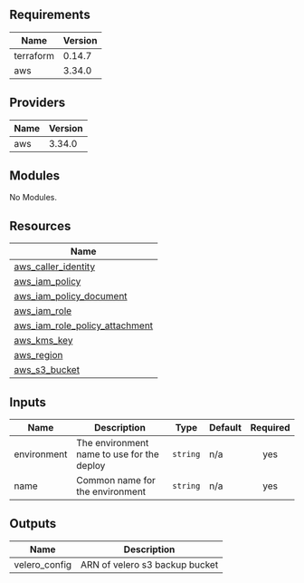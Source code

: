 ## Requirements

| Name | Version |
|------|---------|
| terraform | 0.14.7 |
| aws | 3.34.0 |

## Providers

| Name | Version |
|------|---------|
| aws | 3.34.0 |

## Modules

No Modules.

## Resources

| Name |
|------|
| [aws_caller_identity](https://registry.terraform.io/providers/hashicorp/aws/3.34.0/docs/data-sources/caller_identity) |
| [aws_iam_policy](https://registry.terraform.io/providers/hashicorp/aws/3.34.0/docs/resources/iam_policy) |
| [aws_iam_policy_document](https://registry.terraform.io/providers/hashicorp/aws/3.34.0/docs/data-sources/iam_policy_document) |
| [aws_iam_role](https://registry.terraform.io/providers/hashicorp/aws/3.34.0/docs/resources/iam_role) |
| [aws_iam_role_policy_attachment](https://registry.terraform.io/providers/hashicorp/aws/3.34.0/docs/resources/iam_role_policy_attachment) |
| [aws_kms_key](https://registry.terraform.io/providers/hashicorp/aws/3.34.0/docs/resources/kms_key) |
| [aws_region](https://registry.terraform.io/providers/hashicorp/aws/3.34.0/docs/data-sources/region) |
| [aws_s3_bucket](https://registry.terraform.io/providers/hashicorp/aws/3.34.0/docs/resources/s3_bucket) |

## Inputs

| Name | Description | Type | Default | Required |
|------|-------------|------|---------|:--------:|
| environment | The environment name to use for the deploy | `string` | n/a | yes |
| name | Common name for the environment | `string` | n/a | yes |

## Outputs

| Name | Description |
|------|-------------|
| velero\_config | ARN of velero s3 backup bucket |
